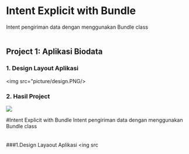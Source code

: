 # Intent Explicit with Bundle
Intent pengiriman data dengan menggunakan Bundle class
<br><br>
## Project 1: Aplikasi Biodata
### 1. Design Layout Aplikasi 
<img src="picture/design.PNG/>
### 2. Hasil Project
<img src="picture/tamp1.PNG"/>
           
#Intent Explicit with Bundle
Intent pengiriman data dengan menggunakan Bundle class 
<br><br><br>
###1.Design Layaout Aplikasi 
<ing src

